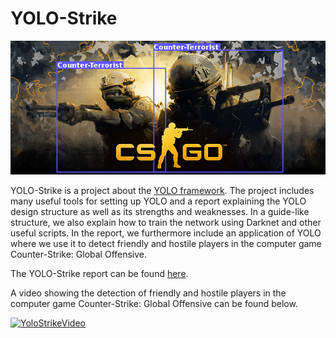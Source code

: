 # YOLO-Strike

![alt text](https://github.com/MathiasThor/YOLO-Strike/blob/master/fp.png "Logo Title Text 1")

YOLO-Strike is a project about the [YOLO framework](https://pjreddie.com/darknet/yolo/). The project includes many useful tools for setting up YOLO and a report explaining the YOLO design structure as well as its strengths and weaknesses. In a guide-like structure, we also explain how to train the network using Darknet and other useful scripts. In the report, we furthermore include an application of YOLO where we use it to detect friendly and hostile players in the computer game Counter-Strike: Global Offensive.

The YOLO-Strike report can be found [here](https://github.com/MathiasThor/YOLO-Strike/blob/master/YOLO_Strike.pdf).

A video showing the detection of friendly and hostile players in the computer game Counter-Strike: Global Offensive can be found below.

[![YoloStrikeVideo](https://img.youtube.com/vi/jqjcvi2Q3Io/0.jpg)](https://www.youtube.com/watch?v=jqjcvi2Q3Io)
